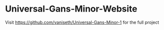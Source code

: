# Universal-Gans-Minor-Website

Visit https://github.com/vaniseth/Universal-Gans-Minor-1 for the full project
